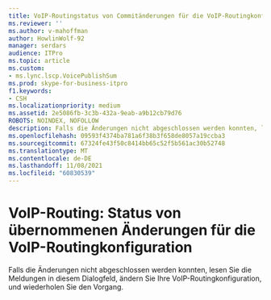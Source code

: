 ```yaml
---
title: VoIP-Routingstatus von Commitänderungen für die VoIP-Routingkonfiguration
ms.reviewer: ''
ms.author: v-mahoffman
author: HowlinWolf-92
manager: serdars
audience: ITPro
ms.topic: article
ms.custom:
- ms.lync.lscp.VoicePublishSum
ms.prod: skype-for-business-itpro
f1.keywords:
- CSH
ms.localizationpriority: medium
ms.assetid: 2e5086fb-3c3b-432a-9eab-a9b12cb79d76
ROBOTS: NOINDEX, NOFOLLOW
description: Falls die Änderungen nicht abgeschlossen werden konnten, lesen Sie die Meldungen in diesem Dialogfeld, ändern Sie Ihre VoIP-Routingkonfiguration, und wiederholen Sie den Vorgang.
ms.openlocfilehash: 09593f4374ba781a6f38b3f658de8057a19ccba3
ms.sourcegitcommit: 67324fe43f50c8414bb65c52f5b561ac30b52748
ms.translationtype: MT
ms.contentlocale: de-DE
ms.lasthandoff: 11/08/2021
ms.locfileid: "60830539"
---
```

# <a name="voice-routing-status-of-commit-changes-for-voice-routing-configuration"></a>VoIP-Routing: Status von übernommenen Änderungen für die VoIP-Routingkonfiguration
 
Falls die Änderungen nicht abgeschlossen werden konnten, lesen Sie die Meldungen in diesem Dialogfeld, ändern Sie Ihre VoIP-Routingkonfiguration, und wiederholen Sie den Vorgang.
  
 
  

